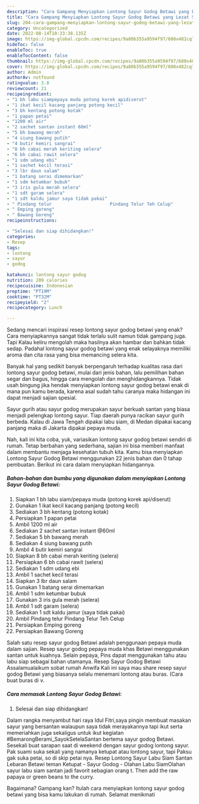 ```yaml
---
description: "Cara Gampang Menyiapkan Lontong Sayur Godog Betawi yang Lezat Sekali"
title: "Cara Gampang Menyiapkan Lontong Sayur Godog Betawi yang Lezat Sekali"
slug: 204-cara-gampang-menyiapkan-lontong-sayur-godog-betawi-yang-lezat-sekali
category: Uncategorized
date: 2022-08-14T10:33:38.135Z
image: https://img-global.cpcdn.com/recipes/9a80b355a9594f97/680x482cq70/lontong-sayur-godog-betawi-foto-resep-utama.jpg
hideToc: false
enableToc: true
enableTocContent: false
thumbnail: https://img-global.cpcdn.com/recipes/9a80b355a9594f97/680x482cq70/lontong-sayur-godog-betawi-foto-resep-utama.jpg
cover: https://img-global.cpcdn.com/recipes/9a80b355a9594f97/680x482cq70/lontong-sayur-godog-betawi-foto-resep-utama.jpg
author: Admin
authorAv: notfound
ratingvalue: 3.8
reviewcount: 21
recipeingredient:
- "1 bh labu siampepaya muda potong korek apidiserut"
- "1 ikat kecil kacang panjang potong kecil"
- "3 bh kentang potong kotak"
- "1 papan petai"
- "1200 ml air"
- "2 sachet santan instant 60ml"
- "5 bh bawang merah"
- "4 siung bawang putih"
- "4 butir kemiri sangrai"
- "8 bh cabai merah keriting selera"
- "6 bh cabai rawit selera"
- "1 sdm udang ebi"
- "1 sachet kecil terasi"
- "3 lbr daun salam"
- "1 batang serai dimemarkan"
- "1 sdm ketumbar bubuk"
- "3 iris gula merah selera"
- "1 sdt garam selera"
- "1 sdt kaldu jamur saya tidak pakai"
- " Pindang telur                      Pindang Telur Teh Celup"
- " Emping goreng"
- " Bawang Goreng"
recipeinstructions:

- "Selesai dan siap dihidangkan!"
categories:
- Resep
tags:
- lontong
- sayur
- godog

katakunci: lontong sayur godog 
nutrition: 209 calories
recipecuisine: Indonesian
preptime: "PT19M"
cooktime: "PT32M"
recipeyield: "2"
recipecategory: Lunch

---
```



Sedang mencari inspirasi resep lontong sayur godog betawi yang enak? Cara menyiapkannya sangat tidak terlalu sulit namun tidak gampang juga. Tapi Kalau keliru mengolah maka hasilnya akan hambar dan bahkan tidak sedap. Padahal lontong sayur godog betawi yang enak selayaknya memiliki aroma dan cita rasa yang bisa memancing selera kita.


Banyak hal yang sedikit banyak berpengaruh terhadap kualitas rasa dari lontong sayur godog betawi, mulai dari jenis bahan, lalu pemilihan bahan segar dan bagus, hingga cara mengolah dan menghidangkannya. Tidak usah bingung jika hendak menyiapkan lontong sayur godog betawi enak di mana pun kamu berada, karena asal sudah tahu caranya maka hidangan ini dapat menjadi sajian spesial.

Sayur gurih atau sayur godog merupakan sayur berkuah santan yang biasa menjadi pelengkap lontong sayur. Tiap daerah punya racikan sayur gurih berbeda. Kalau di Jawa Tengah dipakai labu siam, di Medan dipakai kacang panjang maka di Jakarta dipakai pepaya muda.


Nah, kali ini kita coba, yuk, variasikan lontong sayur godog betawi sendiri di rumah. Tetap berbahan yang sederhana, sajian ini bisa memberi manfaat dalam membantu menjaga kesehatan tubuh kita. Kamu bisa menyiapkan Lontong Sayur Godog Betawi menggunakan 22 jenis bahan dan 0 tahap pembuatan. Berikut ini cara dalam menyiapkan hidangannya.

<!--inarticleads1-->

##### Bahan-bahan dan bumbu yang digunakan dalam menyiapkan Lontong Sayur Godog Betawi:

1. Siapkan 1 bh labu siam/pepaya muda (potong korek api/diserut)
1. Gunakan 1 ikat kecil kacang panjang (potong kecil)
1. Sediakan 3 bh kentang (potong kotak)
1. Persiapkan 1 papan petai
1. Ambil 1200 ml air
1. Sediakan 2 sachet santan instant @60ml
1. Sediakan 5 bh bawang merah
1. Sediakan 4 siung bawang putih
1. Ambil 4 butir kemiri sangrai
1. Siapkan 8 bh cabai merah keriting (selera)
1. Persiapkan 6 bh cabai rawit (selera)
1. Sediakan 1 sdm udang ebi
1. Ambil 1 sachet kecil terasi
1. Siapkan 3 lbr daun salam
1. Gunakan 1 batang serai dimemarkan
1. Ambil 1 sdm ketumbar bubuk
1. Gunakan 3 iris gula merah (selera)
1. Ambil 1 sdt garam (selera)
1. Sediakan 1 sdt kaldu jamur (saya tidak pakai)
1. Ambil  Pindang telur                      Pindang Telur Teh Celup
1. Persiapkan  Emping goreng
1. Persiapkan  Bawang Goreng


Salah satu resep sayur godog Betawi adalah penggunaan pepaya muda dalam sajian. Resep sayur godog pepaya muda khas Betawi menggunakan santan untuk kuahnya. Selain pepaya, Pins dapat menggunakan tahu atau labu siap sebagai bahan utamanya. Resep Sayur Godog Betawi Assalamualaikum sobat rumah Anwifa Kali ini saya mau share resep sayur godog Betawi yang biasanya selalu menemani lontong atau buras. (Cara buat buras di v. 

<!--inarticleads2-->

##### Cara memasak Lontong Sayur Godog Betawi:


1. Selesai dan siap dihidangkan!

Dalam rangka menyambut hari raya Idul Fitri,saya pingin membuat masakan sayur yang bersantan walaupun saya tidak merayakannya tapi ikut serta memeriahkan juga sekaligus untuk ikut kegiatan #BemarongBerami_SayokSetelaSantan bertema sayur godog Betawi. Sesekali buat sarapan saat di weekend dengan sayur godog lontong sayur. Pak suami suka sekali yang namanya ketupat atau lontong sayur, tapi Paksu gak suka petai, so di skip petai nya. Resep Lontong Sayur Labu Siam Santan Lebaran Betawi teman Ketupat - Sayur Godog - Olahan Labu SiamOlahan sayur labu siam santan jadi favorit sebagian orang t. Then add the raw papaya or green beans to the curry. 

Bagaimana? Gampang kan? Itulah cara menyiapkan lontong sayur godog betawi yang bisa kamu lakukan di rumah. Selamat menikmati
